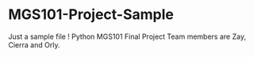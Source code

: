 # MGS101-Project-Sample
Just a sample file !
Python MGS101 Final Project
Team members are Zay, Cierra and Orly.
